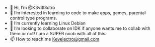 - 👋 Hi, I’m @K3v3l3ctro
- 👀 I’m interested in learning to code to make apps, games, parental control type programs.
- 🌱 I’m currently learning Linux Debian
- 💞️ I’m looking to collaborate on IDK if anyone wants me to collab with them or not! I am a SUPER noob with all of this.
- 📫 How to reach me Kevelectro@gmail.com

<!---
K3v3l3ctro/K3v3l3ctro is a ✨ special ✨ repository because its `README.md` (this file) appears on your GitHub profile.
You can click the Preview link to take a look at your changes.
--->
